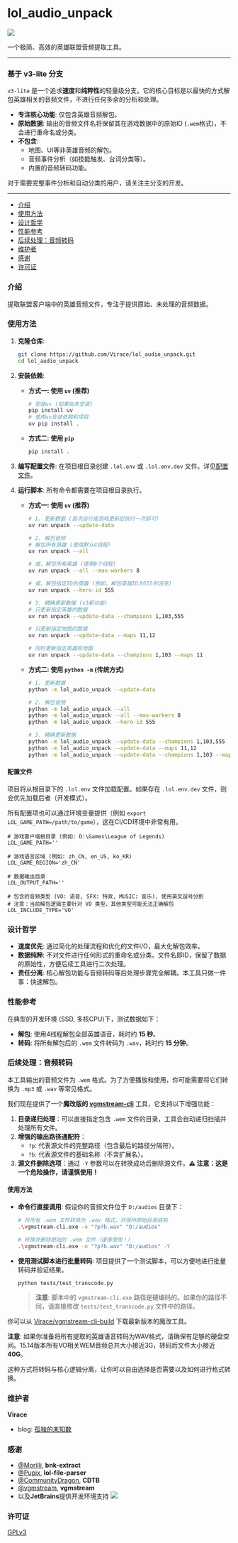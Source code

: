# lol_audio_unpack 
![](https://img.shields.io/badge/python-%3E%3D3.10-blue)

一个极简、高效的英雄联盟音频提取工具。

---

### **基于 v3-lite 分支**
`v3-lite` 是一个追求**速度**和**纯粹性**的轻量级分支。它的核心目标是以最快的方式解包英雄相关的音频文件，不进行任何多余的分析和处理。

-   **专注核心功能**: 仅包含英雄音频解包。
-   **原始数据**: 输出的音频文件名将保留其在游戏数据中的原始ID (`.wem`格式)，不会进行重命名或分类。
-   **不包含**:
    -   地图、UI等非英雄音频的解包。
    -   音频事件分析（如技能触发、台词分类等）。
    -   内置的音频转码功能。

对于需要完整事件分析和自动分类的用户，请关注主分支的开发。

---

- [介绍](#介绍)
- [使用方法](#使用方法)
- [设计哲学](#设计哲学)
- [性能参考](#性能参考)
- [后续处理：音频转码](#后续处理音频转码)
- [维护者](#维护者)
- [感谢](#感谢)
- [许可证](#许可证)


### 介绍
提取联盟客户端中的英雄音频文件，专注于提供原始、未处理的音频数据。

### 使用方法
1.  **克隆仓库**:
    ```bash
    git clone https://github.com/Virace/lol_audio_unpack.git
    cd lol_audio_unpack
    ```

2.  **安装依赖**:
    *   **方式一: 使用 `uv` (推荐)**
        ```bash
        # 安装uv (如果尚未安装)
        pip install uv
        # 使用uv安装依赖和项目
        uv pip install .
        ```
    *   **方式二: 使用 `pip`**
        ```bash
        pip install .
        ```

3.  **编写配置文件**:
    在项目根目录创建 `.lol.env` 或 `.lol.env.dev` 文件。详见[配置文件](#配置文件)。

4.  **运行脚本**:
    所有命令都需要在项目根目录执行。

    *   **方式一: 使用 `uv` (推荐)**
        ```bash
        # 1. 更新数据 (首次运行或游戏更新后执行一次即可)
        uv run unpack --update-data

        # 2. 解包音频
        # 解包所有英雄 (使用默认4线程)
        uv run unpack --all

        # 或，解包所有英雄 (使用8个线程)
        uv run unpack --all --max-workers 8

        # 或，解包指定ID的英雄 (例如，解包英雄ID为555的派克)
        uv run unpack --hero-id 555

        # 3. 精确更新数据 (v3新功能)
        # 只更新指定英雄的数据
        uv run unpack --update-data --champions 1,103,555

        # 只更新指定地图的数据
        uv run unpack --update-data --maps 11,12

        # 同时更新指定英雄和地图
        uv run unpack --update-data --champions 1,103 --maps 11
        ```

    *   **方式二: 使用 `python -m` (传统方式)**
        ```bash
        # 1. 更新数据
        python -m lol_audio_unpack --update-data

        # 2. 解包音频
        python -m lol_audio_unpack --all
        python -m lol_audio_unpack --all --max-workers 8
        python -m lol_audio_unpack --hero-id 555

        # 3. 精确更新数据
        python -m lol_audio_unpack --update-data --champions 1,103,555
        python -m lol_audio_unpack --update-data --maps 11,12
        python -m lol_audio_unpack --update-data --champions 1,103 --maps 11
        ```

#### 配置文件
项目将从根目录下的 `.lol.env` 文件加载配置。如果存在 `.lol.env.dev` 文件，则会优先加载后者（开发模式）。

所有配置项也可以通过环境变量提供（例如 `export LOL_GAME_PATH=/path/to/game`），这在CI/CD环境中非常有用。

```dotenv
# 游戏客户端根目录 (例如: D:\Games\League of Legends)
LOL_GAME_PATH=''

# 游戏语言区域 (例如: zh_CN, en_US, ko_KR)
LOL_GAME_REGION='zh_CN'

# 数据输出目录
LOL_OUTPUT_PATH=''

# 包含的音频类型 (VO: 语音, SFX: 特效, MUSIC: 音乐), 使用英文逗号分割
# 注意：当前解包逻辑主要针对 VO 类型，其他类型可能无法正确解包
LOL_INCLUDE_TYPE='VO'
```

### 设计哲学
-   **速度优先**: 通过简化的处理流程和优化的文件I/O，最大化解包效率。
-   **数据纯粹**: 不对文件进行任何形式的重命名或分类。文件名即ID，保留了数据的原始性，方便后续工具进行二次处理。
-   **责任分离**: 核心解包功能与音频转码等后处理步骤完全解耦。本工具只做一件事：快速解包。

### 性能参考
在典型的开发环境 (SSD, 多核CPU)下，测试数据如下：
- **解包**: 使用4线程解包全部英雄语音，耗时约 **15 秒**。
- **转码**: 将所有解包后的 `.wem` 文件转码为 `.wav`，耗时约 **15 分钟**。

### 后续处理：音频转码
本工具输出的音频文件为 `.wem` 格式。为了方便播放和使用，你可能需要将它们转换为 `.mp3` 或 `.wav` 等常见格式。

我们现在提供了一个**魔改版的 [vgmstream-cli](https://github.com/Virace/vgmstream-cli-build)** 工具，它支持以下增强功能：

1. **目录递归处理**：可以直接指定包含 `.wem` 文件的目录，工具会自动递归扫描并处理所有文件。
2. **增强的输出路径通配符**：
   * `?p`: 代表源文件的完整路径（包含最后的路径分隔符）。
   * `?b`: 代表源文件的基础名称（不含扩展名）。
3. **源文件删除选项**：通过 `-Y` 参数可以在转换成功后删除源文件。**⚠️ 注意：这是一个危险操作，请谨慎使用！**

#### 使用方法
- **命令行直接调用**:
  假设你的音频文件位于 `D:/audios` 目录下：
  ```bash
  # 将所有 .wem 文件转换为 .wav 格式，并保持原始目录结构
  .\vgmstream-cli.exe -o "?p?b.wav" "D:/audios"

  # 转换并删除原始的 .wem 文件（谨慎使用！）
  .\vgmstream-cli.exe -o "?p?b.wav" "D:/audios" -Y
  ```
- **使用测试脚本进行批量转码**:
  项目提供了一个测试脚本，可以方便地进行批量转码并验证结果。
  ```bash
  python tests/test_transcode.py
  ```
  > **注意**: 脚本中的 `vgmstream-cli.exe` 路径是硬编码的。如果你的路径不同，请直接修改 `tests/test_transcode.py` 文件中的路径。

你可以从 [Virace/vgmstream-cli-build](https://github.com/Virace/vgmstream-cli-build/releases) 下载最新版本的魔改工具。

**注意**: 如果你准备将所有提取的英雄语音转码为WAV格式，请确保有足够的硬盘空间。15.14版本所有VO相关WEM音频总共大小接近3G，转码后文件大小接近**40G**。

这种方式将转码与核心逻辑分离，让你可以自由选择是否需要以及如何进行格式转换。

### 维护者
**Virace**
- blog: [孤独的未知数](https://x-item.com)

### 感谢
- [@Morilli](https://github.com/Morilli/bnk-extract), **bnk-extract**
- [@Pupix](https://github.com/Pupix/lol-file-parser), **lol-file-parser**
- [@CommunityDragon](https://github.com/CommunityDragon/CDTB), **CDTB**
- [@vgmstream](https://github.com/vgmstream/vgmstream), **vgmstream**
- 以及**JetBrains**提供开发环境支持
  <a href="https://www.jetbrains.com/?from=kratos-pe" target="_blank"><img src="https://cdn.jsdelivr.net/gh/virace/kratos-pe@main/jetbrains.svg"></a>

### 许可证
[GPLv3](LICENSE)
